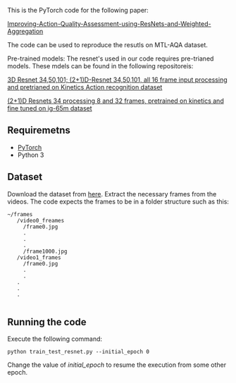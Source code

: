 This is the PyTorch code for the following paper: 

[Improving-Action-Quality-Assessment-using-ResNets-and-Weighted-Aggregation](https://arxiv.org/abs/2102.10555)

The code can be used to reproduce the resutls on MTL-AQA dataset.

Pre-trained models: The resnet's used in our code requires pre-trianed models. These mdels can be found in the following repositoreis:

[3D Resnet 34,50,101; (2+1)D-Resnet 34,50,101, all 16 frame input processing and pretrianed on Kinetics Action recognition dataset](https://github.com/kenshohara/3D-ResNets-PyTorch)

[(2+1)D Resnets 34 processing 8 and 32 frames, pretrained on kinetics and fine tuned on ig-65m dataset](https://github.com/moabitcoin/ig65m-pytorch)

## Requiremetns

* [PyTorch](https://pytorch.org/)
* Python 3
## Dataset
Download the dataset from [here](https://github.com/Farabi-shafkat/MTL-AQA). Extract the necessary frames from the videos. The code expects the frames to be in a folder structure such as this:
```
~/frames
   /video0_freames
     /frame0.jpg
     .
     .
     .
     /frame1000.jpg
   /video1_frames
     /frame0.jpg
     .
     .
   .
   .
   .
  
```

## Running the code
Execute the following command:
```
python train_test_resnet.py --initial_epoch 0
```
Change the value of *initial_epoch* to resume the execution from some other epoch. 
